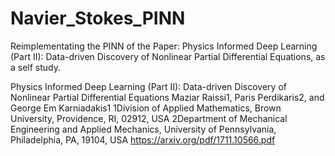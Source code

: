 # Navier_Stokes_PINN
Reimplementating the PINN of the Paper: Physics Informed Deep Learning (Part II): Data-driven Discovery of Nonlinear Partial Differential Equations, as a self study.

Physics Informed Deep Learning (Part II): Data-driven Discovery of Nonlinear Partial Differential Equations
Maziar Raissi1, Paris Perdikaris2, and George Em Karniadakis1
1Division of Applied Mathematics, Brown University, Providence, RI, 02912, USA
2Department of Mechanical Engineering and Applied Mechanics, University of Pennsylvania,
Philadelphia, PA, 19104, USA
https://arxiv.org/pdf/1711.10566.pdf

